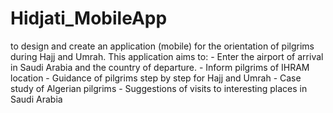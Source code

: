 # Hidjati_MobileApp
to design and create an application (mobile) for the orientation of pilgrims during Hajj and Umrah. This application aims to: - Enter the airport of arrival in Saudi Arabia and the country of departure. - Inform pilgrims of IHRAM location - Guidance of pilgrims step by step for Hajj and Umrah - Case study of Algerian pilgrims - Suggestions of visits to interesting places in Saudi Arabia

